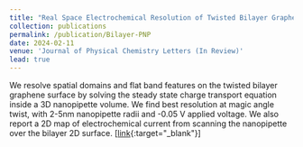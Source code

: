 ```yaml
---
title: "Real Space Electrochemical Resolution of Twisted Bilayer Graphene Domains"
collection: publications
permalink: /publication/Bilayer-PNP
date: 2024-02-11
venue: 'Journal of Physical Chemistry Letters (In Review)'
lead: true
---
```

We resolve spatial domains and flat band features on the twisted bilayer graphene surface by solving the steady state charge transport equation inside a 3D nanopipette volume. We find best resolution at magic angle twist, with 2-5nm nanopipette radii and -0.05 V applied voltage. We also report a 2D map of electrochemical current from scanning the nanopipette over the bilayer 2D surface. \[[link](https://arxiv.org/abs/2306.00028){:target="_blank"}\]
